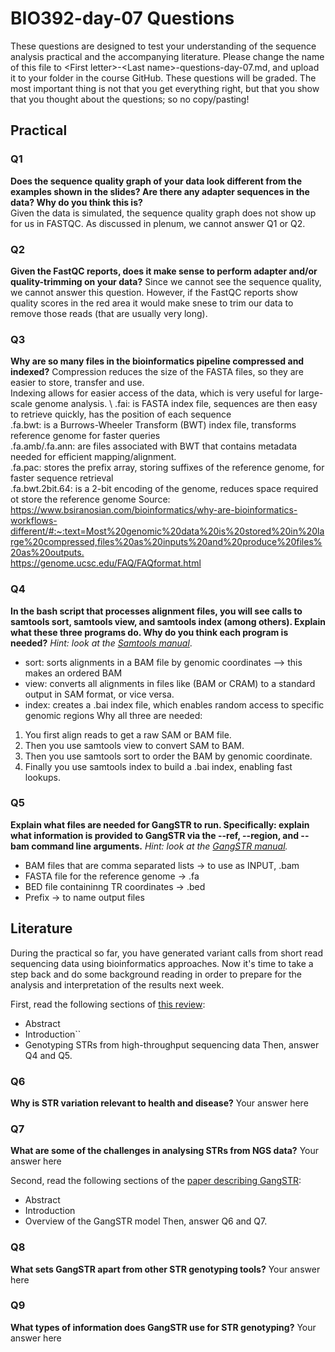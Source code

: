 
# BIO392-day-07 Questions 
These questions are designed to test your understanding of the sequence analysis practical and the accompanying literature. Please change the name of this file to \<First letter\>-\<Last name\>-questions-day-07.md, and upload it to your folder in the course GitHub.
These questions will be graded. The most important thing is not that you get everything right, but that you show that you thought about the questions; so no copy/pasting!

## Practical

### Q1
**Does the sequence quality graph of your data look different from the examples shown in the slides? Are there any adapter sequences in the data? Why do you think this is?** \
Given the data is simulated, the sequence quality graph does not show up for us in FASTQC. As discussed in plenum, we cannot answer Q1 or Q2.

### Q2
**Given the FastQC reports, does it make sense to perform adapter and/or quality-trimming on your data?**
Since we cannot see the sequence quality, we cannot answer this question. 
However, if the FastQC reports show quality scores in the red area it would make snese to trim our data to remove those reads (that are usually very long).

### Q3
**Why are so many files in the bioinformatics pipeline compressed and indexed?**
Compression reduces the size of the FASTA files, so they are easier to store, transfer and use. \
Indexing allows for easier access of the data, which is very useful for large-scale genome analysis. \ 
.fai: is FASTA index file, sequences are then easy to retrieve quickly, has the position of each sequence \
.fa.bwt: is a Burrows-Wheeler Transform (BWT) index file, transforms reference genome for faster queries \
.fa.amb/.fa.ann: are files associated with BWT that contains metadata needed for efficient mapping/alignment. \
.fa.pac: stores the prefix array, storing suffixes of the reference genome, for faster sequence retrieval \
.fa.bwt.2bit.64: is a 2-bit encoding of the genome, reduces space required ot store the reference genome 
Source: <https://www.bsiranosian.com/bioinformatics/why-are-bioinformatics-workflows-different/#:~:text=Most%20genomic%20data%20is%20stored%20in%20large%20compressed,files%20as%20inputs%20and%20produce%20files%20as%20outputs.> \
<https://genome.ucsc.edu/FAQ/FAQformat.html>

### Q4
**In the bash script that processes alignment files, you will see calls to samtools sort, samtools view, and samtools index (among others). Explain what these three programs do. Why do you think each program is needed?**
*Hint: look at the [Samtools manual](http://www.htslib.org/doc/samtools.html)*.
- sort: sorts alignments in a BAM file by genomic coordinates --> this makes an ordered BAM
- view: converts all alignments in files like (BAM or CRAM) to a standard output in SAM format, or vice versa.
- index: creates a .bai index file, which enables random access to specific genomic regions
Why all three are needed:
1. You first align reads to get a raw SAM or BAM file.
2. Then you use samtools view to convert SAM to BAM.
3. Then you use samtools sort to order the BAM by genomic coordinate.
4. Finally you use samtools index to build a .bai index, enabling fast lookups.

### Q5
**Explain what files are needed for GangSTR to run. Specifically: explain what information is provided to GangSTR via the --ref, --region, and --bam command line arguments.**
*Hint: look at the [GangSTR manual](https://github.com/gymreklab/gangstr).*
- BAM files that are comma separated lists -> to use as INPUT, .bam
- FASTA file for the reference genome -> .fa
- BED file containinng TR coordinates -> .bed
- Prefix -> to name output files

## Literature
During the practical so far, you have generated variant calls from short read sequencing data using bioinformatics approaches. Now it's time to take a step back and do some background reading in order to prepare for the analysis and interpretation of the results next week. 

First, read the following sections of [this review](https://www.sciencedirect.com/science/article/pii/S0959437X16301538):
* Abstract
* Introduction``
* Genotyping STRs from high-throughput sequencing data
Then, answer Q4 and Q5.

### Q6
**Why is STR variation relevant to health and disease?**
Your answer here

### Q7
**What are some of the challenges in analysing STRs from NGS data?**
Your answer here

Second, read the following sections of the [paper describing GangSTR](https://academic.oup.com/nar/article/47/15/e90/5518310):
* Abstract
* Introduction
* Overview of the GangSTR model
Then, answer Q6 and Q7.

### Q8
**What sets GangSTR apart from other STR genotyping tools?**
Your answer here

### Q9
**What types of information does GangSTR use for STR genotyping?**
Your answer here

